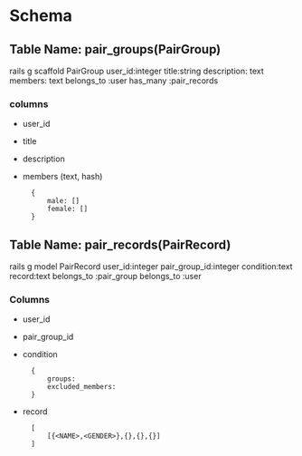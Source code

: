 # Schema
## Table Name: pair_groups(PairGroup)
rails g scaffold PairGroup user_id:integer title:string description: text members: text
belongs_to :user
has_many :pair_records
### columns
* user_id
* title
* description
* members (text, hash)

		{
			male: []
			female: []
		}

## Table Name: pair_records(PairRecord)
rails g model PairRecord user_id:integer pair_group_id:integer condition:text record:text
belongs_to :pair_group
belongs_to :user
### Columns 
* user_id
* pair_group_id
* condition
	
		{
			groups:
			excluded_members:
		}
	
* record

		[
			[{<NAME>,<GENDER>},{},{},{}]
		]